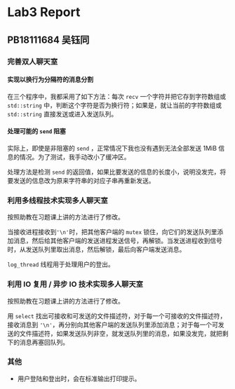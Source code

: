 # Lab3 Report

## PB18111684 吴钰同

### 完善双人聊天室

#### 实现以换行为分隔符的消息分割

在三个程序中，我都采用了如下方法：每次 `recv` 一个字符并把它存到字符数组或 `std::string` 中，判断这个字符是否为换行符；如果是，就让当前的字符数组或 `std::string` 直接发送或进入发送队列。

#### 处理可能的 `send` 阻塞

实际上，即使是非阻塞的 `send` ，正常情况下我也没有遇到无法全部发送 1MiB 信息的情况。为了测试，我手动改小了缓冲区。

处理方法是检测 `send` 的返回值，如果比要发送的信息的长度小，说明没发完，将要发送的信息改为原来字符串的对应子串再重新发送。

### 利用多线程技术实现多人聊天室

按照助教在习题课上讲的方法进行了修改。

当接收进程接收到`'\n'`时，把其他客户端的 `mutex`  锁住，向它们的发送队列里添加消息，然后给其他客户端的发送进程发送信号，再解锁。当发送进程收到信号时，从发送队列里取出消息，然后解锁，最后向客户端发送消息。

`log_thread` 线程用于处理用户的登出。

### 利用 IO 复用 / 异步 IO 技术实现多人聊天室

按照助教在习题课上讲的方法进行了修改。

用 `select` 找出可接收和可发送的文件描述符，对于每一个可接收的文件描述符，接收消息到 `'\n'`，再分别向其他客户端的发送队列里添加消息；对于每一个可发送的文件描述符，如果发送队列非空，就发送队列里的消息，如果没发完，就把剩下的消息再塞回队列。

### 其他

- 用户登陆和登出时，会在标准输出打印提示。

